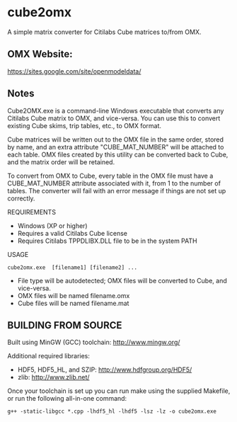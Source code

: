 cube2omx
========

A simple matrix converter for Citilabs Cube matrices to/from OMX.

OMX Website:
------------
https://sites.google.com/site/openmodeldata/


Notes
-----

Cube2OMX.exe is a command-line Windows executable that converts any Citilabs Cube matrix to OMX, and vice-versa.   You can use this to convert existing Cube skims, trip tables, etc., to OMX format.

Cube matrices will be written out to the OMX file in the same order, stored by name, and an extra attribute "CUBE_MAT_NUMBER" will be attached to each table. OMX files created by this utility can be converted back to Cube, and the matrix order will be retained.

To convert from OMX to Cube, every table in the OMX file must have a CUBE_MAT_NUMBER attribute associated with it, from 1 to the number of tables. The converter will fail with an error message if things are not set up correctly.


REQUIREMENTS

* Windows (XP or higher)
* Requires a valid Citilabs Cube license
* Requires Citilabs TPPDLIBX.DLL file to be in the system PATH

USAGE

`cube2omx.exe  [filename1] [filename2] ...`
* File type will be autodetected; OMX files will be converted to Cube, and vice-versa.
* OMX files will be named filename.omx
* Cube files will be named filename.mat

BUILDING FROM SOURCE
--------------------

Built using MinGW (GCC) toolchain:
http://www.mingw.org/

Additional required libraries:
* HDF5, HDF5_HL, and SZIP: http://www.hdfgroup.org/HDF5/
* zlib: http://www.zlib.net/

Once your toolchain is set up you can run make using the supplied
Makefile, or run the following all-in-one command:

`g++ -static-libgcc *.cpp -lhdf5_hl -lhdf5 -lsz -lz -o cube2omx.exe`



